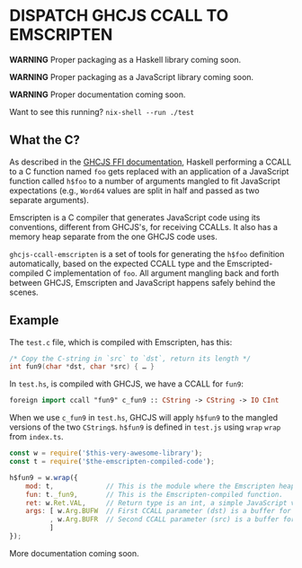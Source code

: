 # DISPATCH GHCJS CCALL TO EMSCRIPTEN

__WARNING__ Proper packaging as a Haskell library coming soon.

__WARNING__ Proper packaging as a JavaScript library coming soon.

__WARNING__ Proper documentation coming soon.

Want to see this running? `nix-shell --run ./test`


## What the C?

As described in the [GHCJS FFI documentation](https://github.com/ghcjs/ghcjs/blob/master/doc/foreign-function-interface.md),
Haskell performing a CCALL to a C function named `foo` gets
replaced with an application of a JavaScript function called `h$foo` to
a number of arguments mangled to fit JavaScript expectations (e.g., `Word64`
values are split in half and passed as two separate arguments).

Emscripten is a C compiler that generates JavaScript code using its
conventions, different from GHCJS's, for receiving CCALLs. It also has a memory
heap separate from the one GHCJS code uses.

`ghcjs-ccall-emscripten` is a set of tools for generating the `h$foo` definition
automatically, based on the expected CCALL type and the Emscripted-compiled C
implementation of `foo`. All argument mangling back and forth between GHCJS,
Emscripten and JavaScript happens safely behind the scenes.

## Example

The `test.c` file, which is compiled with Emscripten, has this:

```c
/* Copy the C-string in `src` to `dst`, return its length */
int fun9(char *dst, char *src) { … }
```

In `test.hs`, is compiled with GHCJS, we have a CCALL for `fun9`:

```haskell
foreign import ccall "fun9" c_fun9 :: CString -> CString -> IO CInt
```

When we use `c_fun9` in `test.hs`, GHCJS will apply `h$fun9` to the mangled
versions of the two `CString`s. `h$fun9` is defined in `test.js` using `wrap`
`wrap` from `index.ts`.

```javascript
const w = require('$this-very-awesome-library');
const t = require('$the-emscripten-compiled-code');

h$fun9 = w.wrap({
    mod: t,             // This is the module where the Emscripten heap lives.
    fun: t._fun9,       // This is the Emscripten-compiled function.
    ret: w.Ret.VAL,     // Return type is an int, a simple JavaScript value.
    args: [ w.Arg.BUFW  // First CCALL parameter (dst) is a buffer for writing.
          , w.Arg.BUFR  // Second CCALL parameter (src) is a buffer for reading.
          ]
});
````

More documentation coming soon.


